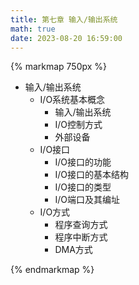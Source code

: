 ```yaml
---
title: 第七章 输入/输出系统
math: true
date: 2023-08-20 16:59:00
---
```


{% markmap 750px %}

- 输入/输出系统
  - I/O系统基本概念
    - 输入/输出系统
    - I/O控制方式
    - 外部设备
  - I/O接口
    - I/O接口的功能
    - I/O接口的基本结构
    - I/O接口的类型
    - I/O端口及其编址
  - I/O方式
    - 程序查询方式
    - 程序中断方式
    - DMA方式

{% endmarkmap %}